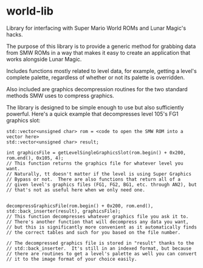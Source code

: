world-lib
=========

Library for interfacing with Super Mario World ROMs and Lunar Magic's hacks.

The purpose of this library is to provide a generic method for grabbing data from SMW ROMs in a way that makes it easy to create an application that works alongside Lunar Magic.

Includes functions mostly related to level data, for example, getting a level's complete palette, regardless of whether or not its palette is overridden.

Also included are graphics decompression routines for the two standard methods SMW uses to compress graphics.

The library is designed to be simple enough to use but also sufficiently powerful.  Here's a quick example that decompresses level 105's FG1 graphics slot:

```
std::vector<unsigned char> rom = <code to open the SMW ROM into a vector here>
std::vector<unsigned char> result;

int graphicsFile = getLevelSingleGraphicsSlot(rom.begin() + 0x200, rom.end(), 0x105, 4);
// This function returns the graphics file for whatever level you want.
// Naturally, tt doesn't matter if the level is using Super Graphics 
// Bypass or not.  There are also functions that return all of a
// given level's graphics files (FG1, FG2, BG1, etc. through AN2), but
// that's not as useful here when we only need one.


decompressGraphicsFile(rom.begin() + 0x200, rom.end(), std::back_inserter(result), graphicsFile);
// This function decompresses whatever graphics file you ask it to.
// There's another function that will decompress any data you want,
// but this is significantly more convenient as it automatically finds
// the correct tables and such for you based on the file number.

// The decompressed graphics file is stored in "result" thanks to the
// std::back_inserter.  It's still in an indexed format, but because
// there are routines to get a level's palette as well you can convert
// it to the image format of your choice easily.
```

